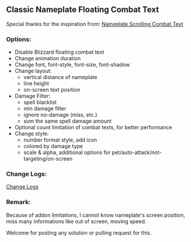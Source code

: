 ## Classic Nameplate Floating Combat Text

Special thanks for the inspiration from: [Nameplate Scrolling Combat Text](https://www.curseforge.com/wow/addons/nameplate-scrolling-combat-text)

### Options:

- Disable Blizzard floating combat text
- Change animation duration
- Change font, font-style, font-size, font-shadow
- Change layout:
  - vertical distance of nameplate
  - line height
  - on-screen text position
- Damage Filter:
  - spell blacklist
  - min damage filter
  - ignore no-damage (miss, etc.)
  - sum the same spell damage amount
- Optional count limitation of combat texts, for better performance
- Change style:
  - number format style, add icon
  - colored by damage type
  - scale & alpha, additional options for pet/auto-attack/not-targeting/on-screen

### Change Logs:

[Change Logs](CHANGELOGS.md)

### Remark:

Because of addon limitations, I cannot know nameplate's screen position, miss many informations like out of screen, moving speed.

Welcome for posting any solution or pulling request for this.

